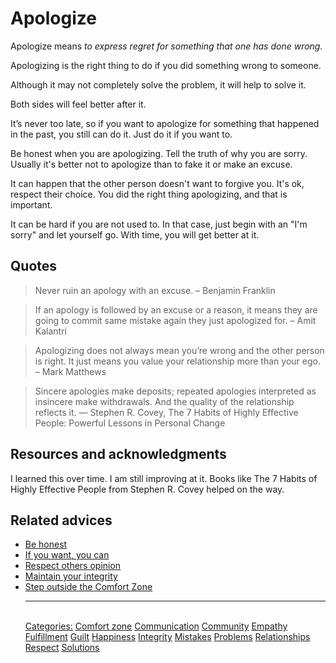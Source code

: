 # Apologize

Apologize means _to express regret for something that one has done wrong._

Apologizing is the right thing to do if you did something wrong to someone.

Although it may not completely solve the problem, it will help to solve it.

Both sides will feel better after it.

It’s never too late, so if you want to apologize for something that happened in the past, you still can do it. Just do it if you want to.

Be honest when you are apologizing. Tell the truth of why you are sorry. Usually it's better not to apologize than to fake it or make an excuse.

It can happen that the other person doesn't want to forgive you. It's ok, respect their choice. You did the right thing apologizing, and that is important.

It can be hard if you are not used to. In that case, just begin with an "I'm sorry" and let yourself go. With time, you will get better at it.

## Quotes

> Never ruin an apology with an excuse. – Benjamin Franklin

> If an apology is followed by an excuse or a reason, it means they are going to commit same mistake again they just apologized for. – Amit Kalantri

> Apologizing does not always mean you’re wrong and the other person is right. It just means you value your relationship more than your ego. – Mark Matthews

> Sincere apologies make deposits; repeated apologies interpreted as insincere make withdrawals. And the quality of the relationship reflects it. ― Stephen R. Covey, The 7 Habits of Highly Effective People: Powerful Lessons in Personal Change

## Resources and acknowledgments

I learned this over time. I am still improving at it. Books like The 7 Habits of Highly Effective People from Stephen R. Covey helped on the way.

## Related advices

- [Be honest](Be%20honest/index.md)
- [If you want, you can](If%20you%20want,%20you%20can/index.md)
- [Respect others opinion](Respect%20others%20opinion/index.md)
- [Maintain your integrity](Maintain%20your%20integrity/index.md)
- [Step outside the Comfort Zone](Step%20outside%20the%20Comfort%20Zone/index.md)<hr/><br/>[Categories:](Categories/index.md) [Comfort zone](Categories/Comfort%20zone.md) [Communication](Categories/Communication.md) [Community](Categories/Community.md) [Empathy](Categories/Empathy.md) [Fulfillment](Categories/Fulfillment.md) [Guilt](Categories/Guilt.md) [Happiness](Categories/Happiness.md) [Integrity](Categories/Integrity.md) [Mistakes](Categories/Mistakes.md) [Problems](Categories/Problems.md) [Relationships](Categories/Relationships.md) [Respect](Categories/Respect.md) [Solutions](Categories/Solutions.md)